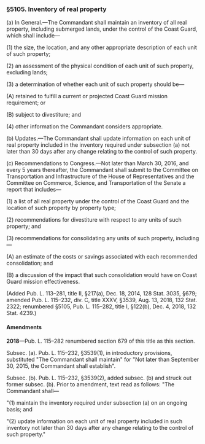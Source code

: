 ### §5105. Inventory of real property ###

(a) In General.—The Commandant shall maintain an inventory of all real property, including submerged lands, under the control of the Coast Guard, which shall include—

(1) the size, the location, and any other appropriate description of each unit of such property;

(2) an assessment of the physical condition of each unit of such property, excluding lands;

(3) a determination of whether each unit of such property should be—

(A) retained to fulfill a current or projected Coast Guard mission requirement; or

(B) subject to divestiture; and

(4) other information the Commandant considers appropriate.

(b) Updates.—The Commandant shall update information on each unit of real property included in the inventory required under subsection (a) not later than 30 days after any change relating to the control of such property.

(c) Recommendations to Congress.—Not later than March 30, 2016, and every 5 years thereafter, the Commandant shall submit to the Committee on Transportation and Infrastructure of the House of Representatives and the Committee on Commerce, Science, and Transportation of the Senate a report that includes—

(1) a list of all real property under the control of the Coast Guard and the location of such property by property type;

(2) recommendations for divestiture with respect to any units of such property; and

(3) recommendations for consolidating any units of such property, including—

(A) an estimate of the costs or savings associated with each recommended consolidation; and

(B) a discussion of the impact that such consolidation would have on Coast Guard mission effectiveness.

(Added Pub. L. 113–281, title II, §217(a), Dec. 18, 2014, 128 Stat. 3035, §679; amended Pub. L. 115–232, div. C, title XXXV, §3539, Aug. 13, 2018, 132 Stat. 2322; renumbered §5105, Pub. L. 115–282, title I, §122(b), Dec. 4, 2018, 132 Stat. 4239.)

#### Amendments ####

**2018**—Pub. L. 115–282 renumbered section 679 of this title as this section.

Subsec. (a). Pub. L. 115–232, §3539(1), in introductory provisions, substituted "The Commandant shall maintain" for "Not later than September 30, 2015, the Commandant shall establish".

Subsec. (b). Pub. L. 115–232, §3539(2), added subsec. (b) and struck out former subsec. (b). Prior to amendment, text read as follows: "The Commandant shall—

"(1) maintain the inventory required under subsection (a) on an ongoing basis; and

"(2) update information on each unit of real property included in such inventory not later than 30 days after any change relating to the control of such property."